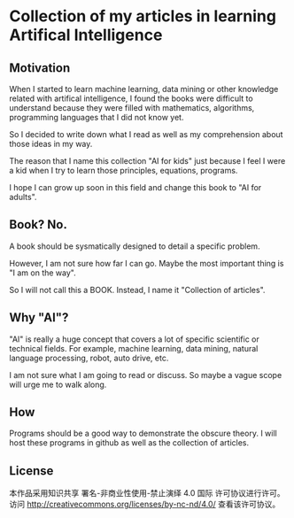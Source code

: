 # Collection of my articles in learning Artifical Intelligence

## Motivation

When I started to learn machine learning, data mining or other knowledge related with artifical intelligence, I found the books were difficult to understand because they were filled with mathematics, algorithms, programming languages that I did not know yet.

So I decided to write down what I read as well as my comprehension about those ideas in my way.

The reason that I name this collection "AI for kids" just because I feel I were a kid when I try to learn those principles, equations, programs.

I hope I can grow up soon in this field and change this book to "AI for adults".

## Book? No.

A book should be sysmatically designed to detail a specific problem.

However, I am not sure how far I can go. Maybe the most important thing is "I am on the way".

So I will not call this a BOOK. Instead, I name it "Collection of articles".

## Why "AI"?

"AI" is really a huge concept that covers a lot of specific scientific or technical fields. For example, machine learning, data mining, natural language processing, robot, auto drive, etc.

I am not sure what I am going to read or discuss. So maybe a vague scope will urge me to walk along.

## How

Programs should be a good way to demonstrate  the obscure theory. I will host these programs in github as well as the collection of articles.

## License

本作品采用知识共享 署名-非商业性使用-禁止演绎 4.0 国际 许可协议进行许可。访问 http://creativecommons.org/licenses/by-nc-nd/4.0/ 查看该许可协议。



